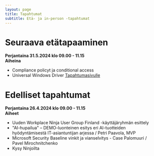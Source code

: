 ```yaml
---
layout: page
title: Tapahtumat
subtitle: Etä- ja in-person -tapahtumat
---
```


# Seuraava etätapaaminen
**Perjantaina 31.5.2024 klo 09.00 - 11.15**  
**Aiheina**
- Compliance policyt ja conditional access
- Universal Windows Driver
<a href="https://wpninjas.fi/2024-05-01-Et%C3%A4tapahtuma-31.5.2024">Tapahtumasivulle</a>

# Edelliset tapahtumat
**Perjantaina 26.4.2024 klo 09.00 - 11.15**  
**Aiheet**
- Uuden Workplace Ninja User Group Finland -käyttäjäryhmän esittely
- "AI-hupailua" – DEMO-luonteinen esitys eri AI-tuotteiden hyödyntämisestä IT-asiantuntijan arjessa / Petri Paavola, MVP
- Microsoft Security Baseline vinkit ja vianselvitys - Case Palomuuri / Pavel Mirochnitchenko
- Kysy Ninjoilta
